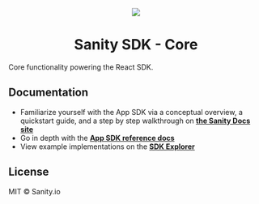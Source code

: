<p align="center">
  <a href="https://sanity.io">
    <img src="https://cdn.sanity.io/images/3do82whm/next/1dfce9dde7a62ccaa8e8377254a1e919f6c07ad3-128x128.svg" />
  </a>
  <h1 align="center">Sanity SDK - Core</h1>
</p>

Core functionality powering the React SDK.

## Documentation

- Familiarize yourself with the App SDK via a conceptual overview, a quickstart guide, and a step by step walkthrough on **[the Sanity Docs site](https://sanity.io/docs/app-sdk)**
- Go in depth with the **[App SDK reference docs](https://sdk-docs.sanity.dev)**
- View example implementations on the **[SDK Explorer](https://sdk-examples.sanity.dev)**

## License

MIT © Sanity.io
